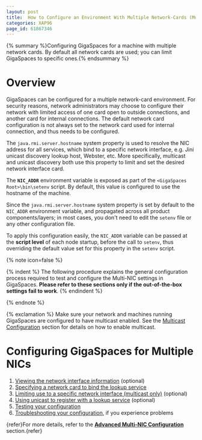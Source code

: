 ```yaml
---
layout: post
title:  How to Configure an Environment With Multiple Network-Cards (Multi-NIC)
categories: XAP96
page_id: 61867346
---
```


{% summary %}Configuring GigaSpaces for a machine with multiple network cards. By default all network cards are used; you can limit GigaSpaces to specific ones.{% endsummary %}

# Overview

GigaSpaces can be configured for a multiple network-card environment. For security reasons, network administrators may choose to configure their network with limited access of one card open to outside connections, and another card for internal connections. The default network card configuration is not always set to the network card used for internal connection, and thus needs to be configured.

The `java.rmi.server.hostname` system property is used to resolve the NIC address for all services, which bind to a specific network interface, e.g. Jini unicast discovery lookup host, Webster, etc. More specifically, multicast and unicast discovery both use this property to limit and set the desired network interface card. 

The **`NIC_ADDR`** environment variable is exposed as part of the `<GigaSpaces Root>\bin\setenv` script. By default, this value is configured to use the hostname of the machine.

Since the `java.rmi.server.hostname` system property is set by default to the `NIC_ADDR` environment variable, and propagated across all product components/layers; in most cases, you don't need to edit the `setenv` file or any other configuration file. 

To apply this configuration easily, the `NIC_ADDR` variable can be passed at the **script level** of each node startup, before the call to `setenv`, thus overriding the default value set for this property in the `setenv` script.

{% note icon=false %}

{% indent %}
The following procedure explains the general configuration process required to test and configure the Multi-NIC settings in GigaSpaces. 
**Please refer to these sections only if the out-of-the-box settings fail to work**.
{% endindent %}

{% endnote %}

{% exclamation %} Make sure your network and machines running GigaSpaces are configured to have multicast enabled. See the [Multicast Configuration](/xap96/2013/03/03/how-to-configure-multicast.html) section for details on how to enable multicast.

# Configuring GigaSpaces for Multiple NICs

1. [Viewing the network interface information](/xap96/2010/04/25/advanced-multi-nic-configuration.html#1) (optional)
1. [Specifying a network card to bind the lookup service](/xap96/2010/04/25/advanced-multi-nic-configuration.html#2)
1. [Limiting use to a specific network interface (multicast only)](/xap96/2010/04/25/advanced-multi-nic-configuration.html#3) (optional)
1. [Using unicast to register with a lookup service](/xap96/2010/04/25/advanced-multi-nic-configuration.html#4) (optional)
1. [Testing your configuration](/xap96/2010/04/25/advanced-multi-nic-configuration.html#5)
1. [Troubleshooting your configuration](/xap96/2010/04/25/advanced-multi-nic-configuration.html#6), if you experience problems

{refer}For more details, refer to the **[Advanced Multi-NIC Configuration](/xap96/2010/04/25/advanced-multi-nic-configuration.html)** section.{refer}
